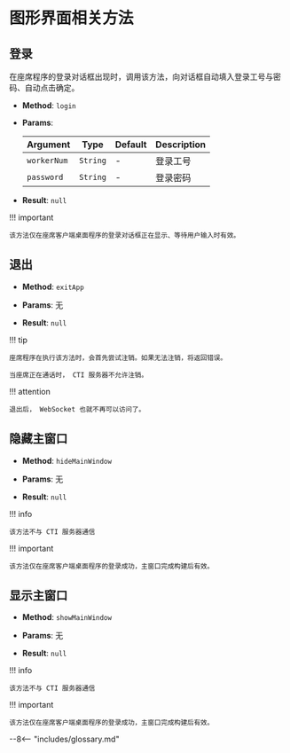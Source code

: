 # 图形界面相关方法

## 登录

在座席程序的登录对话框出现时，调用该方法，向对话框自动填入登录工号与密码、自动点击确定。

-   **Method**: `login`

-   **Params**:

    | Argument    | Type     | Default | Description |
    | ----------- | -------- | ------- | ----------- |
    | `workerNum` | `String` | -       | 登录工号    |
    | `password`  | `String` | -       | 登录密码    |

-   **Result**: `null`

!!! important

    该方法仅在座席客户端桌面程序的登录对话框正在显示、等待用户输入时有效。

## 退出

-   **Method**: `exitApp`

-   **Params**: 无

-   **Result**: `null`

!!! tip

    座席程序在执行该方法时，会首先尝试注销。如果无法注销，将返回错误。

    当座席正在通话时， CTI 服务器不允许注销。

!!! attention

    退出后， WebSocket 也就不再可以访问了。

## 隐藏主窗口

-   **Method**: `hideMainWindow`

-   **Params**: 无

-   **Result**: `null`

!!! info

    该方法不与 CTI 服务器通信

!!! important

    该方法仅在座席客户端桌面程序的登录成功，主窗口完成构建后有效。

## 显示主窗口

-   **Method**: `showMainWindow`

-   **Params**: 无

-   **Result**: `null`

!!! info

    该方法不与 CTI 服务器通信

!!! important

    该方法仅在座席客户端桌面程序的登录成功，主窗口完成构建后有效。

--8<-- "includes/glossary.md"
